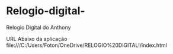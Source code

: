 # Relogio-digital-
Relogio Digital do Anthony

URL Abaixo da aplicação 
file:///C:/Users/Foton/OneDrive/RELOGIO%20DIGITAL!/index.html
